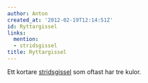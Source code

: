 ```yaml
---
author: Anton
created_at: '2012-02-19T12:14:51Z'
id: Ryttargissel
links:
  mention:
  - stridsgissel
title: Ryttargissel
---
```


Ett kortare [stridsgissel] som oftast har tre kulor.

  [stridsgissel]: stridsgissel
